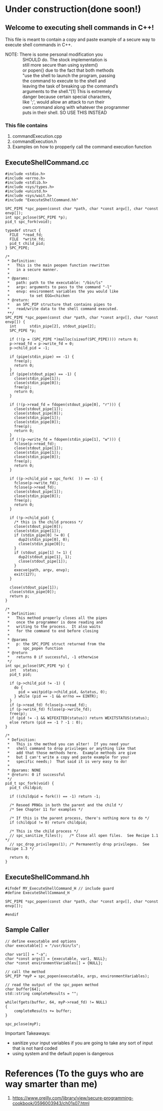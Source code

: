 # Under construction(done soon!)
## Welcome to executing shell commands in C++!

This file is meant to contain a copy and paste 
example of a secure way to execute shell commands
in C++.  

NOTE:   There is some personal modification you<br>
       &emsp;&emsp;&emsp;&emsp;SHOULD do.  The stock implementation is <br>
       &emsp;&emsp;&emsp;&emsp;still more secure than using system() <br>
       &emsp;&emsp;&emsp;&emsp;or popen() due to the fact that both methods <br>
       &emsp;&emsp;&emsp;&emsp;"use the shell to launch the program, passing  <br>
       &emsp;&emsp;&emsp;&emsp;the command to execute to the shell and  <br>
       &emsp;&emsp;&emsp;&emsp;leaving the task of breaking up the command’s  <br>
       &emsp;&emsp;&emsp;&emsp;arguments to the shell."[1]  This is extremely <br>
       &emsp;&emsp;&emsp;&emsp;danger because certain special characters,  <br>
       &emsp;&emsp;&emsp;&emsp;like ';', would allow an attack to run their  <br>
       &emsp;&emsp;&emsp;&emsp;own command along with whatever the programmer  <br>
       &emsp;&emsp;&emsp;&emsp;puts in their shell.  SO USE THIS INSTEAD  <br>

### This file contains
1. commandExecution.cpp
2. commandExecution.h
3. Examples on how to propperly call the command execution function

## ExecuteShellCommand.cc

```
#include <stdio.h>
#include <errno.h>
#include <stdlib.h>
#include <sys/types.h>
#include <unistd.h>
#include <sys/wait.h>
#include "ExecuteShellCommand.hh" 

SPC_PIPE *spc_popen(const char *path, char *const argv[], char *const envp[]);
int spc_pclose(SPC_PIPE *p);
pid_t spc_fork(void);

typedef struct {
  FILE  *read_fd;
  FILE  *write_fd;
  pid_t child_pid;
} SPC_PIPE;

/*
 * Definition:
 *   This is the main peopen function rewritten
 *   in a secure manner.  
 *
 * @params:
 *   path: path to the executable: "/bin/ls"
 *   argv: arguments to pass to the command "-l"
 *   envp: environment variables the you would like 
 *         to set EGG=chicken
 * @return:
 *   an SPC_PIP structure that contains pipes to 
 *   read/write data to the shell command executed.
 **/
SPC_PIPE *spc_popen(const char *path, char *const argv[], char *const envp[]) {
  int      stdin_pipe[2], stdout_pipe[2];
  SPC_PIPE *p;
   
  if (!(p = (SPC_PIPE *)malloc(sizeof(SPC_PIPE)))) return 0;
  p->read_fd = p->write_fd = 0;
  p->child_pid = -1;
   
  if (pipe(stdin_pipe) == -1) {
    free(p);
    return 0;
  }
  if (pipe(stdout_pipe) == -1) {
    close(stdin_pipe[1]);
    close(stdin_pipe[0]);
    free(p);
    return 0;
  }
   
  if (!(p->read_fd = fdopen(stdout_pipe[0], "r"))) {
    close(stdout_pipe[1]);
    close(stdout_pipe[0]);
    close(stdin_pipe[1]);
    close(stdin_pipe[0]);
    free(p);
    return 0;
  }
  if (!(p->write_fd = fdopen(stdin_pipe[1], "w"))) {
    fclose(p->read_fd);
    close(stdout_pipe[1]);
    close(stdin_pipe[1]);
    close(stdin_pipe[0]);
    free(p);
    return 0;
  }
   
  if ((p->child_pid = spc_fork(  )) == -1) {
    fclose(p->write_fd);
    fclose(p->read_fd);
    close(stdout_pipe[1]);
    close(stdin_pipe[0]);
    free(p);
    return 0;
  }
   
  if (!p->child_pid) {
    /* this is the child process */
    close(stdout_pipe[0]);
    close(stdin_pipe[1]);
    if (stdin_pipe[0] != 0) {
      dup2(stdin_pipe[0], 0);
      close(stdin_pipe[0]);
    }
    if (stdout_pipe[1] != 1) {
      dup2(stdout_pipe[1], 1);
      close(stdout_pipe[1]);
    }
    execve(path, argv, envp);
    exit(127);
  }
   
  close(stdout_pipe[1]);
  close(stdin_pipe[0]);
  return p;
}
  
/*
 * Definition:
 *   This method properly closes all the pipes
 *   once the programmer is done reading and 
 *   writing to the process.  It also waits
 *   for the command to end before closing
 *
 * @params
 *   p: the SPC_PIPE struct returned from the 
 *      spc_popen function
 * @return
 *   returns 0 if successful, -1 otherwise
 */  
int spc_pclose(SPC_PIPE *p) {
  int   status;
  pid_t pid;
   
  if (p->child_pid != -1) {
    do {
      pid = waitpid(p->child_pid, &status, 0);
    } while (pid == -1 && errno == EINTR);
  }
  if (p->read_fd) fclose(p->read_fd);
  if (p->write_fd) fclose(p->write_fd);
  free(p);
  if (pid != -1 && WIFEXITED(status)) return WEXITSTATUS(status);
  else return (pid == -1 ? -1 : 0);
}

/*
 * Definition:
 *   This is the method you can alter!  If you need your
 *   shell command to drop privileges or anything like that
 *   add that those methods here.  Example methods are give
 *   but I can't write a copy and paste example for your 
 *   specific needs;)  That said it is very easy to do!
 *
 * @params: NONE
 * @return: 0 if successful
 */
pid_t spc_fork(void) {
  pid_t childpid;

  if ((childpid = fork()) == -1) return -1;

  /* Reseed PRNGs in both the parent and the child */
  /* See Chapter 11 for examples */

  /* If this is the parent process, there's nothing more to do */
  if (childpid != 0) return childpid;

  /* This is the child process */
  // spc_sanitize_files();   /* Close all open files.  See Recipe 1.1 */
  // spc_drop_privileges(1); /* Permanently drop privileges.  See Recipe 1.3 */

  return 0;
}
```

## ExecuteShellCommand.hh
```
#ifndef MY_ExecuteShellCommand_H // include guard
#define ExecuteShellCommand_H

SPC_PIPE *spc_popen(const char *path, char *const argv[], char *const envp[]); 

#endif
```

## Sample Caller
```
// define executable and options
char executable[] = "/usr/bin/ls";

char var1[] = "-a";
char *const args[] = {executable, var1, NULL};
char *const environmentVariables[] = {NULL};

// call the method
SPC_PIP *myP = spc_popen(executable, args, environmentVariables);

// read the output of the spc_popen method
char buffer[64];
std::string completeResults = "";

while(fgets(buffer, 64, myP->read_fd) != NULL) 
{
    completeResults += buffer;
}

spc_pclose(myP);
```

Important Takeaways:
* sanitize your input variables if you are going to take any sort of input that is not hard coded
* using system and the default popen is dangerous

# References (To the guys who are way smarter than me)
1. https://www.oreilly.com/library/view/secure-programming-cookbook/0596003943/ch01s07.html




